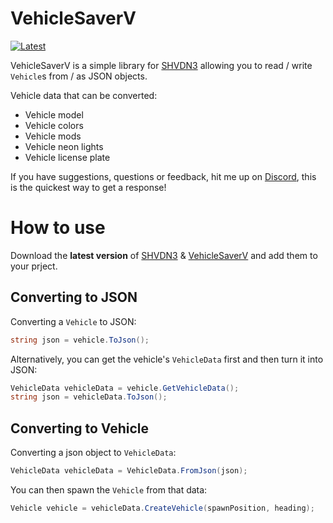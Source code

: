 # VehicleSaverV

<a href="https://github.com/LouiDev/VehicleSaverV/releases">![Latest](https://img.shields.io/github/v/release/louidev/VehicleSaverV)</a>

VehicleSaverV is a simple library for [SHVDN3](https://github.com/scripthookvdotnet) allowing you to read / write `Vehicle`s from / as JSON objects.

Vehicle data that can be converted:
- Vehicle model
- Vehicle colors
- Vehicle mods
- Vehicle neon lights
- Vehicle license plate

If you have suggestions, questions or feedback, hit me up on [Discord](https://discord.com/invite/U2KGVbj3uh), this is the quickest way to get a response!

# How to use
Download the **latest version** of [SHVDN3](https://github.com/scripthookvdotnet) & [VehicleSaverV](https://img.shields.io/github/v/release/louidev/VehicleSaverV) and add them to your prject.

## Converting to JSON
Converting a `Vehicle` to JSON:
```C#
string json = vehicle.ToJson();
```

Alternatively, you can get the vehicle's `VehicleData` first and then turn it into JSON:
```C#
VehicleData vehicleData = vehicle.GetVehicleData();
string json = vehicleData.ToJson();
```

## Converting to Vehicle
Converting a json object to `VehicleData`:
```C#
VehicleData vehicleData = VehicleData.FromJson(json);
```

You can then spawn the `Vehicle` from that data:
```C#
Vehicle vehicle = vehicleData.CreateVehicle(spawnPosition, heading);
```
